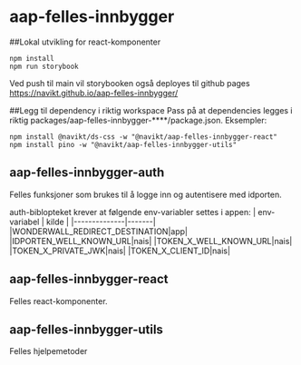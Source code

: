 # aap-felles-innbygger

##Lokal utvikling for react-komponenter

```
npm install
npm run storybook
```

Ved push til main vil storybooken også deployes til github pages https://navikt.github.io/aap-felles-innbygger/

##Legg til dependency i riktig workspace
Pass på at dependencies legges i riktig packages/aap-felles-innbygger-\*\*\*\*/package.json. Eksempler:

```
npm install @navikt/ds-css -w "@navikt/aap-felles-innbygger-react"
npm install pino -w "@navikt/aap-felles-innbygger-utils"
```

## aap-felles-innbygger-auth

Felles funksjoner som brukes til å logge inn og autentisere med idporten.

auth-biblopteket krever at følgende env-variabler settes i appen:
| env-variabel | kilde |
|--------------|-------|
|WONDERWALL_REDIRECT_DESTINATION|app|
|IDPORTEN_WELL_KNOWN_URL|nais|
|TOKEN_X_WELL_KNOWN_URL|nais|
|TOKEN_X_PRIVATE_JWK|nais|
|TOKEN_X_CLIENT_ID|nais|

## aap-felles-innbygger-react

Felles react-komponenter.

## aap-felles-innbygger-utils

Felles hjelpemetoder
